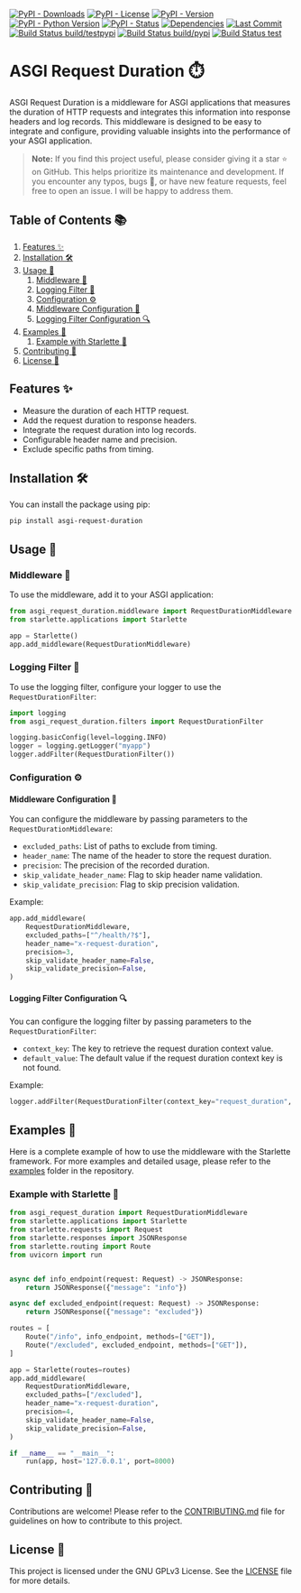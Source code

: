 [![PyPI - Downloads](https://img.shields.io/pypi/dm/asgi-request-duration.svg)](https://pypi.org/project/asgi-request-duration/)
[![PyPI - License](https://img.shields.io/pypi/l/asgi-request-duration)](https://www.gnu.org/licenses/gpl-3.0)
[![PyPI - Version](https://img.shields.io/pypi/v/asgi-request-duration.svg)](https://pypi.org/project/asgi-request-duration/)
[![PyPI - Python Version](https://img.shields.io/pypi/pyversions/asgi-request-duration)](https://pypi.org/project/asgi-request-duration/)
[![PyPI - Status](https://img.shields.io/pypi/status/asgi-request-duration)](https://pypi.org/project/asgi-request-duration/)
[![Dependencies](https://img.shields.io/librariesio/release/pypi/asgi-request-duration)](https://libraries.io/pypi/asgi-request-duration)
[![Last Commit](https://img.shields.io/github/last-commit/feteu/asgi-request-duration)](https://github.com/feteu/asgi-request-duration/commits/main)
[![Build Status build/testpypi](https://img.shields.io/github/actions/workflow/status/feteu/asgi-request-duration/publish-testpypi.yaml?label=publish-testpypi)](https://github.com/feteu/asgi-request-duration/actions/workflows/publish-testpypi.yaml)
[![Build Status build/pypi](https://img.shields.io/github/actions/workflow/status/feteu/asgi-request-duration/publish-pypi.yaml?label=publish-pypi)](https://github.com/feteu/asgi-request-duration/actions/workflows/publish-pypi.yaml)
[![Build Status test](https://img.shields.io/github/actions/workflow/status/feteu/asgi-request-duration/test.yaml?label=test)](https://github.com/feteu/asgi-request-duration/actions/workflows/test.yaml)

# ASGI Request Duration ⏱️

ASGI Request Duration is a middleware for ASGI applications that measures the duration of HTTP requests and integrates this information into response headers and log records. This middleware is designed to be easy to integrate and configure, providing valuable insights into the performance of your ASGI application.

> **Note:** If you find this project useful, please consider giving it a star ⭐ on GitHub. This helps prioritize its maintenance and development. If you encounter any typos, bugs 🐛, or have new feature requests, feel free to open an issue. I will be happy to address them.

## Table of Contents 📚

1. [Features ✨](#features-✨)
2. [Installation 🛠️](#installation-🛠️)
3. [Usage 🚀](#usage-🚀)
    1. [Middleware 🧩](#middleware-🧩)
    2. [Logging Filter 📝](#logging-filter-📝)
    3. [Configuration ⚙️](#configuration-⚙️)
      1. [Middleware Configuration 🔧](#middleware-configuration-🔧)
      2. [Logging Filter Configuration 🔍](#logging-filter-configuration-🔍)
4. [Examples 📖](#examples-📖)
    1. [Example with Starlette 🌟](#example-with-starlette-🌟)
5. [Contributing 🤝](#contributing-🤝)
6. [License 📜](#license-📜)

## Features ✨

- Measure the duration of each HTTP request.
- Add the request duration to response headers.
- Integrate the request duration into log records.
- Configurable header name and precision.
- Exclude specific paths from timing.

## Installation 🛠️

You can install the package using pip:

```bash
pip install asgi-request-duration
```

## Usage 🚀

### Middleware 🧩

To use the middleware, add it to your ASGI application:

```python
from asgi_request_duration.middleware import RequestDurationMiddleware
from starlette.applications import Starlette

app = Starlette()
app.add_middleware(RequestDurationMiddleware)
```

### Logging Filter 📝

To use the logging filter, configure your logger to use the `RequestDurationFilter`:

```python
import logging
from asgi_request_duration.filters import RequestDurationFilter

logging.basicConfig(level=logging.INFO)
logger = logging.getLogger("myapp")
logger.addFilter(RequestDurationFilter())
```

### Configuration ⚙️

#### Middleware Configuration 🔧

You can configure the middleware by passing parameters to the `RequestDurationMiddleware`:

- `excluded_paths`: List of paths to exclude from timing.
- `header_name`: The name of the header to store the request duration.
- `precision`: The precision of the recorded duration.
- `skip_validate_header_name`: Flag to skip header name validation.
- `skip_validate_precision`: Flag to skip precision validation.

Example:

```python
app.add_middleware(
    RequestDurationMiddleware,
    excluded_paths=["^/health/?$"],
    header_name="x-request-duration",
    precision=3,
    skip_validate_header_name=False,
    skip_validate_precision=False,
)
```

#### Logging Filter Configuration 🔍

You can configure the logging filter by passing parameters to the `RequestDurationFilter`:

- `context_key`: The key to retrieve the request duration context value.
- `default_value`: The default value if the request duration context key is not found.

Example:

```python
logger.addFilter(RequestDurationFilter(context_key="request_duration", default_value="-"))
```

## Examples 📖

Here is a complete example of how to use the middleware with the Starlette framework. For more examples and detailed usage, please refer to the [examples](https://github.com/feteu/asgi-request-duration/tree/main/examples) folder in the repository.

### Example with Starlette 🌟

```python
from asgi_request_duration import RequestDurationMiddleware
from starlette.applications import Starlette
from starlette.requests import Request
from starlette.responses import JSONResponse
from starlette.routing import Route
from uvicorn import run


async def info_endpoint(request: Request) -> JSONResponse:
    return JSONResponse({"message": "info"})

async def excluded_endpoint(request: Request) -> JSONResponse:
    return JSONResponse({"message": "excluded"})

routes = [
    Route("/info", info_endpoint, methods=["GET"]),
    Route("/excluded", excluded_endpoint, methods=["GET"]),
]

app = Starlette(routes=routes)
app.add_middleware(
    RequestDurationMiddleware,
    excluded_paths=["/excluded"],
    header_name="x-request-duration",
    precision=4,
    skip_validate_header_name=False,
    skip_validate_precision=False,
)

if __name__ == "__main__":
    run(app, host='127.0.0.1', port=8000)
```

## Contributing 🤝
Contributions are welcome! Please refer to the [CONTRIBUTING.md](CONTRIBUTING.md) file for guidelines on how to contribute to this project.

## License 📜
This project is licensed under the GNU GPLv3 License. See the [LICENSE](LICENSE) file for more details.
